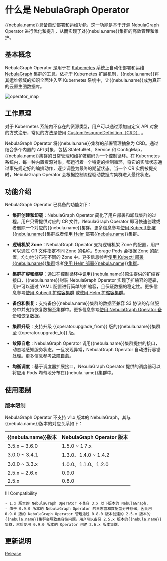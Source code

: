 # 什么是 NebulaGraph Operator


{{nebula.name}}具备自动部署和运维功能，这一功能是基于开源 NebulaGraph Operator 进行优化和提升，从而实现了对{{nebula.name}}集群的高效管理和维护。


## 基本概念

NebulaGraph Operator 是用于在 [Kubernetes](https://kubernetes.io) 系统上自动化部署和运维 [NebulaGraph](https://github.com/vesoft-inc/nebula) 集群的工具。依托于 Kubernetes 扩展机制，{{nebula.name}}将其运维领域的知识全面注入至 Kubernetes 系统中，让{{nebula.name}}成为真正的云原生图数据库。

![operator_map](https://docs-cdn.nebula-graph.com.cn/figures/operator_map_2022-09-08_18-55-18.png)

## 工作原理

对于 Kubernetes 系统内不存在的资源类型，用户可以通过添加自定义 API 对象的方式注册，常见的方法是使用 [CustomResourceDefinition（CRD）](https://kubernetes.io/docs/concepts/extend-kubernetes/api-extension/custom-resources/#customresourcedefinitions) 。

NebulaGraph Operator 将{{nebula.name}}集群的部署管理抽象为 CRD。通过结合多个内置的 API 对象，包括 StatefulSet、Service 和 ConfigMap，{{nebula.name}}集群的日常管理和维护被编码为一个控制循环。在 Kubernetes 系统内，每一种内置资源对象，都运行着一个特定的控制循环，将它的实际状态通过事先规定好的编排动作，逐步调整为最终的期望状态。当一个 CR 实例被提交时，NebulaGraph Operator 会根据控制流程驱动数据库集群进入最终状态。

## 功能介绍

NebulaGraph Operator 已具备的功能如下：

- **集群创建和卸载**：NebulaGraph Operator 简化了用户部署和卸载集群的过程。用户只需提供对应的 CR 文件，NebulaGraph Operator 即可快速创建或者删除一个对应的{{nebula.name}}集群。更多信息参考[使用 Kubectl 部署{{nebula.name}}集群](3.deploy-nebula-graph-cluster/3.1create-cluster-with-kubectl.md)或者[使用 Helm 部署{{nebula.name}}集群](3.deploy-nebula-graph-cluster/3.2create-cluster-with-helm.md)。

- **逻辑机架 Zone**：NebulaGraph Operator 支持逻辑机架 Zone 的配置，用户可以通过 CR 文件指定不同 Zone 的名称。Storage Pods 会根据 Zone 的配置，均匀地分布在不同的 Zone 中。更多信息参考[使用 Kubectl 部署{{nebula.name}}集群](3.deploy-nebula-graph-cluster/3.1create-cluster-with-kubectl.md#_2)或者[使用 Helm 部署{{nebula.name}}集群](3.deploy-nebula-graph-cluster/3.2create-cluster-with-helm.md#_3)。

- **集群扩容和缩容**：通过在控制循环中调用{{nebula.name}}原生提供的扩缩容接口，{{nebula.name}}封装 NebulaGraph Operator 实现了扩缩容的逻辑，用户可以通过 YAML 配置进行简单的扩缩容，且保证数据的稳定性。更多信息参考[使用 Kubeclt 扩缩容集群](3.deploy-nebula-graph-cluster/3.1create-cluster-with-kubectl.md#_3) 或[使用 Helm 扩缩容集群](3.deploy-nebula-graph-cluster/3.2create-cluster-with-helm.md#_2)。
  
- **备份和恢复**：支持备份{{nebula.name}}集群的数据至兼容 S3 协议的存储服务中并支持恢复数据至集群中。更多信息参考[使用 NebulaGraph Operator 备份和恢复数据](10.backup-restore-using-operator.md)。

- **集群升级**：支持升级 {{operator.upgrade_from}} 版的{{nebula.name}}集群至 {{operator.upgrade_to}} 版。  
  
- **故障自愈**：NebulaGraph Operator 调用{{nebula.name}}集群提供的接口，动态地感知服务状态。一旦发现异常，NebulaGraph Operator 自动进行容错处理。更多信息参考[故障自愈](5.operator-failover.md)。
  
- **均衡调度**：基于调度器扩展接口，NebulaGraph Operator 提供的调度器可以将应用 Pods 均匀地分布在{{nebula.name}}集群中。

## 使用限制

### 版本限制

NebulaGraph Operator 不支持 v1.x 版本的 NebulaGraph，其与{{nebula.name}}版本的对应关系如下：

| {{nebula.name}}版本 | NebulaGraph Operator 版本 |
| ------------------- | ------------------------- |
| 3.5.x ~ 3.6.0       | 1.5.0 ~ 1.7.x       |
| 3.0.0 ~ 3.4.1       | 1.3.0、1.4.0 ~ 1.4.2      |
| 3.0.0 ~ 3.3.x       | 1.0.0、1.1.0、1.2.0       |
| 2.5.x ~ 2.6.x       | 0.9.0                     |
| 2.5.x               | 0.8.0                     |


!!! Compatibility

    - 1.x 版本的 NebulaGraph Operator 不兼容 3.x 以下版本的 NebulaGraph.
    - 由于 0.9.0 版本的 NebulaGraph Operator 的日志盘和数据盘分开存储，因此用 0.9.0 版的 NebulaGraph Operator 管理通过 0.8.0 版本创建的 2.5.x 版本的{{nebula.name}}集群会导致兼容性问题。用户可以备份 2.5.x 版本的{{nebula.name}}集群，然后使用 0.9.0 版本的 Operator 创建 2.6.x 版本集群。

## 更新说明

[Release](https://github.com/vesoft-inc/nebula-operator/releases/tag/{{operator.tag}})
